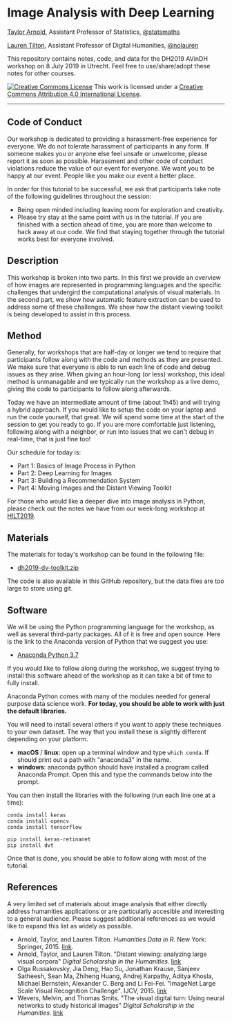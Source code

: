 # Image Analysis with Deep Learning

[Taylor Arnold](https://statsmaths.github.io), Assistant Professor of Statistics, [@statsmaths](https://twitter.com/statsmaths)

[Lauren Tilton](https://laurentilton.com), Assistant Professor of Digital Humanities, [@nolauren](https://twitter.com/nolauren)

This repository contains notes, code, and data for the DH2019 AVinDH workshop
on 8 July 2019 in Utrecht. Feel free to use/share/adopt these notes for other courses.

<a rel="license" href="http://creativecommons.org/licenses/by/4.0/"><img alt="Creative Commons License" style="border-width:0" src="https://i.creativecommons.org/l/by/4.0/88x31.png" /></a> This work is licensed under a <a rel="license" href="http://creativecommons.org/licenses/by/4.0/">Creative Commons Attribution 4.0 International License</a>.

---

## Code of Conduct

Our workshop is dedicated to providing a harassment-free experience
for everyone. We do not tolerate harassment of participants in any form.
If someone makes you or anyone else feel unsafe or unwelcome, please report it as
soon as possible. Harassment and other code of conduct violations reduce the value
of our event for everyone. We want you to be happy at our event. People like you
make our event a better place.

In order for this tutorial to be successful, we ask that participants take note
of the following guidelines throughout the session:

- Being open minded including leaving room for exploration and creativity.
- Please try stay at the same point with us in the tutorial. If you are
finished with a section ahead of time, you are more than welcome to hack away at our
code. We find that staying together through the tutorial works best for everyone
involved.

## Description

This workshop is broken into two parts. In this first we provide an overview of
how images are represented in programming languages and the specific challenges
that undergird the computational analysis of visual materials. In the second
part, we show how automatic feature extraction can be used to address some of
these challenges. We show how the distant viewing toolkit is being developed to
assist in this process.

## Method

Generally, for workshops that are half-day or longer we tend to require that
participants follow along with the code and methods as they are presented. We
make sure that everyone is able to run each line of code and debug issues as
they arise. When giving an hour-long (or less) workshop, this ideal method is
unmanagable and we typically run the workshop as a live demo, giving the code
to participants to follow along afterwards.

Today we have an intermediate amount of time (about 1h45) and will trying a
hybrid approach. If you would like to setup the code on your laptop and run the
code yourself, that great. We will spend some time at the start of the
session to get you ready to go. If you are more comfortable just listening,
following along with a neighbor, or run into issues that we can't debug in
real-time, that is just fine too!

Our schedule for today is:

- Part 1: Basics of Image Process in Python
- Part 2: Deep Learning for Images
- Part 3: Building a Recommendation System
- Part 4: Moving Images and the Distant Viewing Toolkit

For those who would like a deeper dive into image analysis in Python, please
check out the notes we have from our week-long workshop at
[HILT2019](https://github.com/statsmaths/hilt2019-image-analysis).

## Materials

The materials for today's workshop can be found in the following file:

- [dh2019-dv-toolkit.zip](https://www.distantviewing.org/dh2019-dv-toolkit.zip)

The code is also available in this GitHub repository, but the data files are
too large to store using git.

## Software

We will be using the Python programming language for the workshop, as well as
several third-party packages. All of it is free and open source. Here is the
link to the Anaconda version of Python that we suggest you use:

- [Anaconda Python 3.7](https://www.anaconda.com/)

If you would like to follow along during the workshop, we suggest trying to
install this software ahead of the workshop as it can take a bit of time to
fully install.

Anaconda Python comes with many of the modules needed for general purpose
data science work. **For today, you should be able to work with just the
default libraries.**

You will need to install several others if you want to
apply these techniques to your own dataset. The way that you install these is
slightly different depending on your platform.

- **macOS** / **linux**: open up a terminal window and type `which conda`.
If should print out a path with "anaconda3" in the name.
- **windows**: anaconda python should have installed a program called
Anaconda Prompt. Open this and type the commands below into the prompt.

You can then install the libraries with the following (run each line one at a
time):

```
conda install keras
conda install opencv
conda install tensorflow

pip install keras-retinanet
pip install dvt
```

Once that is done, you should be able to follow along with most of the tutorial.

## References

A very limited set of materials about image analysis that either directly
address humanities applications or are particularly accesible and interesting to
a general audience. Please suggest additional references as we would like to
expand this list as widely as possible.

- Arnold, Taylor, and Lauren Tilton. *Humanities Data in R*. New York: Springer, 2015.
[link](https://link.springer.com/book/10.1007%2F978-3-319-20702-5).
- Arnold, Taylor, and Lauren Tilton. "Distant viewing: analyzing large visual corpora"
*Digital Scholarship in the Humanities*. [link](https://doi.org/10.1093/digitalsh/fqz013)
- Olga Russakovsky, Jia Deng, Hao Su, Jonathan Krause, Sanjeev Satheesh, Sean Ma, Zhiheng Huang,
Andrej Karpathy, Aditya Khosla, Michael Bernstein, Alexander C. Berg and Li Fei-Fei.
"ImageNet Large Scale Visual Recognition Challenge". IJCV, 2015. [link](https://arxiv.org/pdf/1409.0575v1.pdf)
- Wevers, Melvin, and Thomas Smits. "The visual digital turn: Using neural networks to study historical images"
*Digital Scholarship in the Humanities*. [link](https://doi.org/10.1093/llc/fqy085)
